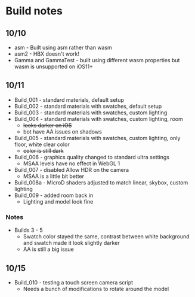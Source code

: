 # Build notes

## 10/10
- asm - Built using asm rather than wasm 
- asm2 - HBX doesn't work!
- Gamma and GammaTest - built using different wasm properties but wasm is unsupported on iOS11+

## 10/11
- Build_001 - standard materials, default setup
- Build_002 - standard materials with swatches, default setup
- Build_003 - standard materials with swatches, custom lighting
- Build_004 - standard materials with swatches, custom lighting, room
    - ~~looks darker on iOS~~
    - bot have AA issues on shadows
- Build_005 - standard materials with swatches, custom lighting, only floor, white clear color
    - ~~color is still dark~~
- Build_006 - graphics quality changed to standard ultra settings
    - MSAA levels have no effect in WebGL 1
- Build_007 - disabled Allow HDR on the camera
    - MSAA is a little bit better
- Build_008a - MicroD shaders adjusted to match linear, skybox, custom lighting
- Build_009 - added room back in
    - Lighting and model look fine

### Notes
- Builds 3 - 5
    - Swatch color stayed the same, contrast between white background and swatch made it look slightly darker
    - AA is still a big issue 

## 10/15
- Build_010 - testing a touch screen camera script
    - Needs a bunch of modifications to rotate around the model 